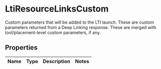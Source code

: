 

# LtiResourceLinksCustom

Custom parameters that will be added to the LTI launch. These are custom parameters returned from a Deep Linking response. These are merged with tool/placement-level custom parameters, if any.

## Properties

| Name | Type | Description | Notes |
|------------ | ------------- | ------------- | -------------|



